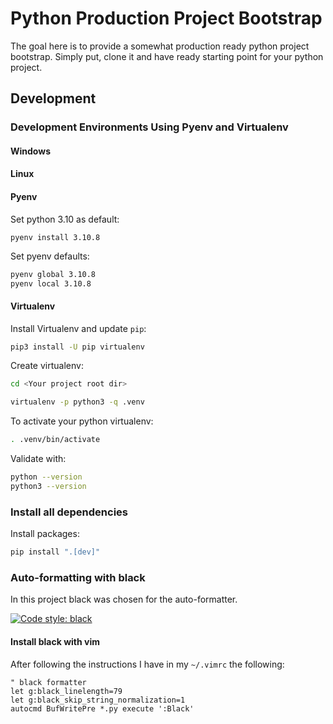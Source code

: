 # Python Production Project Bootstrap

The goal here is to provide a somewhat production ready python project bootstrap. 
Simply put, clone it and have ready starting point for your python project.

## Development 

### Development Environments Using Pyenv and Virtualenv

#### Windows

#### Linux


#### Pyenv


Set python 3.10 as default:
```basn
pyenv install 3.10.8
```

Set pyenv defaults:
```bash
pyenv global 3.10.8
pyenv local 3.10.8
```

#### Virtualenv

Install Virtualenv and update `pip`:
```bash
pip3 install -U pip virtualenv
```

Create virtualenv:
```bash
cd <Your project root dir>

virtualenv -p python3 -q .venv
```

To activate your python virtualenv:
```bash
. .venv/bin/activate
```

Validate with:
```bash
python --version
python3 --version
```

### Install all dependencies

Install packages:
```bash
pip install ".[dev]"
```

### Auto-formatting with black

In this project black was chosen for the auto-formatter.

[![Code style: black](https://img.shields.io/badge/code%20style-black-000000.svg)](https://github.com/python/black)

#### Install black with vim

After following the instructions I have in my ``~/.vimrc`` the following:

```vimrc
" black formatter
let g:black_linelength=79
let g:black_skip_string_normalization=1
autocmd BufWritePre *.py execute ':Black'
```

